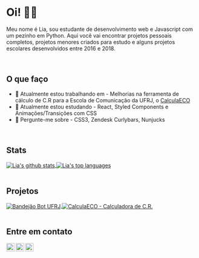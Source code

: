 # Oi! 👋🏾 
<!-- [![Website](https://img.shields.io/badge/Text-Text-green?style=flat-square)](https://google.com) -->
Meu nome é Lia, sou estudante de desenvolvimento web e Javascript com um pezinho em Python. Aqui você vai encontrar projetos pessoais completos, projetos menores criados para estudo e alguns projetos escolares desenvolvidos entre 2016 e 2018.

<br />

## O que faço
- 🔭 Atualmente estou trabalhando em - Melhorias na ferramenta de cálculo de C.R para a Escola de Comunicação da UFRJ, o [CalculaECO](http://calcula-eco.herokuapp.com/)
- 🌱 Atualmente estou estudando - React, Styled Components e Animações/Transições com CSS
- 💬 Pergunte-me sobre - CSS3, Zendesk Curlybars, Nunjucks

<br />

## Stats
 <a href="https://github.com/anuraghazra/github-readme-stats">
 <img src="https://github-readme-stats.vercel.app/api?username=liaporto&count_private=true&include_all_commits=true&theme=buefy&hide=issues,contribs&show_icons=true" alt="Lia's github stats" align="center"/>
 </a>
 <a href="https://github.com/anuraghazra/github-readme-stats">
 <img src="https://github-readme-stats.vercel.app/api/top-langs/?username=liaporto&layout=compact&hide=c%23&theme=buefy" alt="Lia's top languages" align="center"/>
 </a>

<br />
<br />

## Projetos
 <a href="https://github.com/liaporto/bandejaobot-ufrj">
 <img src="https://github-readme-stats.vercel.app/api/pin/?username=liaporto&repo=bandejaobot-ufrj&theme=buefy" alt="Bandejão Bot UFRJ" align="center"/>
 </a>
 <a href="https://github.com/liaporto/calcula-eco">
 <img src="https://github-readme-stats.vercel.app/api/pin/?username=liaporto&repo=calcula-eco&theme=buefy" alt="CalculaECO - Calculadora de C.R." align="center"/>
 </a>
 
<br />
<br />


## Entre em contato
[<img align="left" alt="codeSTACKr | Gmail" width="22px" src="https://cdn.jsdelivr.net/npm/simple-icons@v3/icons/gmail.svg" />][email]
[<img align="left" alt="codeSTACKr | LinkedIn" width="22px" src="https://cdn.jsdelivr.net/npm/simple-icons@v3/icons/linkedin.svg" />][linkedin]
[<img align="left" alt="codeSTACKr | Twitter" width="22px" src="https://cdn.jsdelivr.net/npm/simple-icons@v3/icons/twitter.svg" />][twitter]

<!-- Optional if you have blogs -->
<!-- ## Latest blog posts: -->
<!-- BLOG-POST-LIST:START -->
<!-- BLOG-POST-LIST:END -->

<!-- This section you create this variables that are used above -->
[email]: mailto:liabarcellos28@gmail.com
[twitter]: https://twitter.com/moonkoala_
[linkedin]: https://www.linkedin.com/in/lia-barcellos/
